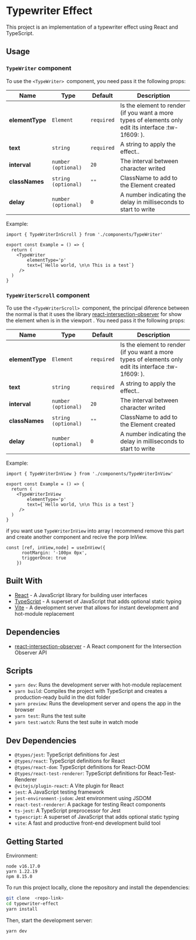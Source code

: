 # Typewriter Effect

This project is an implementation of a typewriter effect using React and TypeScript.

## Usage
### `TypeWriter` component
To use the `<TypeWriter> `component, you need pass it the following props:

| Name                   | Type                      | Default     | Description                                                                                                                                                                                                                                                                                     |
| ---------------------- | ------------------------- | ----------- | ----------------------------------------------------------------------------------------------------------------------------------------------------------------------------------------------------------------------------------------------------------------------------------------------- |
| **elementType**               | `Element`                 | `required`  | Is the element to render (if you want a more types of elements only edit its interface :tw-1f609: ).  |
| **text**         | `string`                  | `required`     | A string to apply the effect..
| **interval**           | `number (optional)` | `20` | The interval between character writed                                                                                                                                               |
| **classNames**  | `string (optional)`                 | `""`     |  ClassName to add to the Element created                                                                                                                                                                                      |
| **delay**           | `number (optional)`                  | `0` | A number indicating the  delay in milliseconds to start to write |

Example:
```tsx
import { TypeWriterInScroll } from './components/TypeWriter'

export const Example = () => {
  return (
    <TypeWriter 
        elementType='p'
        text={`Hello world, \n\n This is a test`}
     />
  )
}

```
### `TypeWriterScroll` component
To use the `<TypeWriterScroll> `component, the principal diference between the normal is that it uses the library [react-intersection-observer](https://github.com/thebuilder/react-intersection-observer) for show  the element when is in the viewport . You need pass it the following props:

| Name                   | Type                      | Default     | Description                                                                                                                                                                                                                                                                                     |
| ---------------------- | ------------------------- | ----------- | ----------------------------------------------------------------------------------------------------------------------------------------------------------------------------------------------------------------------------------------------------------------------------------------------- |
| **elementType**               | `Element`                 | `required`  | Is the element to render (if you want a more types of elements only edit its interface :tw-1f609: ).  |
| **text**         | `string`                  | `required`     | A string to apply the effect..
| **interval**           | `number (optional)` | `20` | The interval between character writed                                                                                                                                               |
| **classNames**  | `string (optional)`                 | `""`     |  ClassName to add to the Element created                                                                                                                                                                                      |
| **delay**           | `number (optional)`                  | `0` | A number indicating the  delay in milliseconds to start to write |

Example:
```tsx
import { TypeWriterInView } from './components/TypeWriterInView'

export const Example = () => {
  return (
    <TypeWriterInView 
        elementType='p'
        text={`Hello world, \n\n This is a test`}
     />
  )
}
```
if you want use  `TypeWriterInView` into array I recommend remove this part and create another component and recive the porp InView.
```tsx
const [ref, inView,node] = useInView({
      rootMargin: '-100px 0px',
      triggerOnce: true
    })
```
## Built With
- [React](https://reactjs.org/) - A JavaScript library for building user interfaces
- [TypeScript](https://www.typescriptlang.org/) - A superset of JavaScript that adds optional static typing
- [Vite](https://github.com/vitejs/vite) - A development server that allows for instant development and hot-module replacement

## Dependencies
- [react-intersection-observer](https://github.com/thebuilder/react-intersection-observer) - A React component for the Intersection Observer API

## Scripts
- `yarn dev`: Runs the development server with hot-module replacement
- `yarn build`: Compiles the project with TypeScript and creates a production-ready build in the dist folder
- `yarn preview`: Runs the development server and opens the app in the browser
- `yarn test`: Runs the test suite
- `yarn test:watch`: Runs the test suite in watch mode

## Dev Dependencies
- `@types/jest`: TypeScript definitions for Jest
- `@types/react`: TypeScript definitions for React
- `@types/react-dom`: TypeScript definitions for React-DOM
- `@types/react-test-renderer`: TypeScript definitions for React-Test-Renderer
- `@vitejs/plugin-react`: A Vite plugin for React
- `jest`: A JavaScript testing framework
- `jest-environment-jsdom`: Jest environment using JSDOM
- `react-test-renderer`: A package for testing React components
- `ts-jest`: A TypeScript preprocessor for Jest
- `typescript`: A superset of JavaScript that adds optional static typing
- `vite`: A fast and productive front-end development build tool

## Getting Started
Environment:
```
node v16.17.0
yarn 1.22.19
npm 8.15.0
```
To run this project locally, clone the repository and install the dependencies:

```bash
git clone  <repo-link>
cd typewriter-effect
yarn install
```
Then, start the development server:
```bash
yarn dev
```
